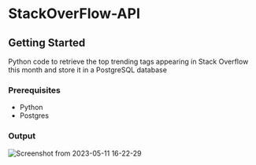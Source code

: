 # StackOverFlow-API

## Getting Started

Python code to retrieve the top trending tags appearing in Stack Overflow this month  and store it in a PostgreSQL database


### Prerequisites

- Python
- Postgres

### Output

![Screenshot from 2023-05-11 16-22-29](https://github.com/ramabhadraiah/StackOverFlow-API/assets/48289674/a69ba4f2-567f-4f98-a15e-70449efe8877)


